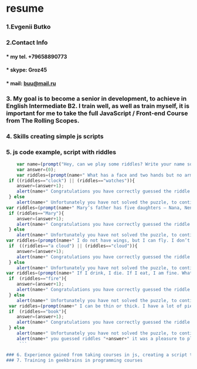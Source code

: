 # resume 
### 1.Evgenii Butko
### 2.Contact Info
#### * my tel. +79658890773
#### * skype: Groz45 
#### * mail: buu@mail.ru
### 3. My goal is to become a senior in development, to achieve in English Intermediate B2. I train well, as well as train myself, it is important for me to take the full JavaScript / Front-end Course from The Rolling Scopes.
### 4. Skills creating simple js scripts
### 5. js code example, script with riddles
```javascript
	var name=(prompt("Hey, can we play some riddles? Write your name so I can handle it..."));
	var answer=(0);
	var riddles=(prompt(name+" What has a face and two hands but no arms or legs?"));
 if ((riddles=="clock") || (riddles=="watches")){
 	answer=(answer+1);
 	alert(name+" Congratulations you have correctly guessed the riddle yet, click OK to continue))");
 } else
 	alert(name+" Unfortunately you have not solved the puzzle, to continue, click OK");
var riddles=(prompt(name+" Mary’s father has five daughters – Nana, Nene, Nini, Nono. What is the fifth daughter’s name?"));
 if (riddles=="Mary"){
 	answer=(answer+1);
 	alert(name+" Congratulations you have correctly guessed the riddle yet, click OK to continue))");
 } else
 	alert(name+" Unfortunately you have not solved the puzzle, to continue, click OK");
var riddles=(prompt(name+" I do not have wings, but I can fly. I don’t have eyes, but I can cry! What am I?"));
 if  ((riddles=="a cloud") || (riddles=="cloud")){
 	answer=(answer+1);
 	alert(name+" Congratulations you have correctly guessed the riddle yet, click OK to continue))");
 } else
 	alert(name+" Unfortunately you have not solved the puzzle, to continue, click OK");
var riddles=(prompt(name+" If I drink, I die. If I eat, I am fine. What am I?"));
 if  (riddles=="fire"){
 	answer=(answer+1);
 	alert(name+" Congratulations you have correctly guessed the riddle yet, click OK to continue))");
 } else
 	alert(name+" Unfortunately you have not solved the puzzle, to continue, click OK");
 var riddles=(prompt(name+" I can be thin or thick. I have a lot of pieces of paper. I usually have pictures, too. You can read me."));
 if  (riddles=="book"){
 	answer=(answer+1);
 	alert(name+" Congratulations you have correctly guessed the riddle yet, click OK to continue))");
 } else
 	alert(name+" Unfortunately you have not solved the puzzle, to continue, click OK");
 	alert(name+" you guessed riddles "+answer+" it was a pleasure to play with you!"); 
	 ```

### 6. Experience gained from taking courses in js, creating a script to calculate interest, playing puzzles, and playing roulette 
### 7. Training in geekbrains in programming courses